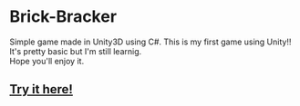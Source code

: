 # Brick-Bracker
Simple game made in Unity3D using C#. 
This is my first game using Unity!! It's pretty basic but I'm still learnig.<br> Hope you'll enjoy it.

<a href="http://gamebucket.io/game/eb183999-e45a-4215-9284-c1857d89e4e0"><h2>Try it here!</h2> </a>
